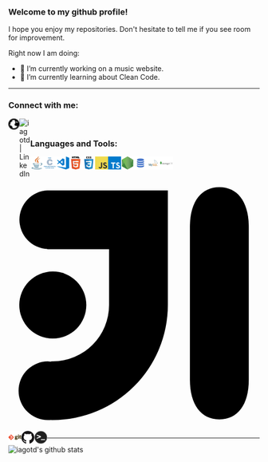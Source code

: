 ### Welcome to my github profile!
I hope you enjoy my repositories. Don't hesitate to tell me if you see room for improvement.

Right now I am doing:
- 🔭 I’m currently working on a music website.
- 🌱 I’m currently learning about Clean Code.

---

<p></p>

### Connect with me:

[<img align="left" alt="dunecoder.com" width="22px" src="https://raw.githubusercontent.com/iconic/open-iconic/master/svg/globe.svg" />][website]
[<img align="left" alt="iagotd | LinkedIn" width="22px" src="https://cdn.jsdelivr.net/npm/simple-icons@v3/icons/linkedin.svg" />][linkedin]

<br>
<p></p>

### Languages and Tools:

<img align="left" alt="Java" width="26px" src="https://raw.githubusercontent.com/github/explore/80688e429a7d4ef2fca1e82350fe8e3517d3494d/topics/java/java.png" />
<img align="left" alt="C" width="26px" src="https://raw.githubusercontent.com/github/explore/80688e429a7d4ef2fca1e82350fe8e3517d3494d/topics/c/c.png" />
<img align="left" alt="Visual Studio Code" width="26px" src="https://raw.githubusercontent.com/github/explore/80688e429a7d4ef2fca1e82350fe8e3517d3494d/topics/visual-studio-code/visual-studio-code.png" />
<img align="left" alt="HTML5" width="26px" src="https://raw.githubusercontent.com/github/explore/80688e429a7d4ef2fca1e82350fe8e3517d3494d/topics/html/html.png" />
<img align="left" alt="CSS3" width="26px" src="https://raw.githubusercontent.com/github/explore/80688e429a7d4ef2fca1e82350fe8e3517d3494d/topics/css/css.png" />
<img align="left" alt="JavaScript" width="26px" src="https://raw.githubusercontent.com/github/explore/80688e429a7d4ef2fca1e82350fe8e3517d3494d/topics/javascript/javascript.png" />
<img align="left" alt="TypeScript" width="26px" src="https://raw.githubusercontent.com/github/explore/80688e429a7d4ef2fca1e82350fe8e3517d3494d/topics/typescript/typescript.png" />
<img align="left" alt="Node.js" width="26px" src="https://raw.githubusercontent.com/github/explore/80688e429a7d4ef2fca1e82350fe8e3517d3494d/topics/nodejs/nodejs.png" />
<img align="left" alt="SQL" width="26px" src="https://raw.githubusercontent.com/github/explore/80688e429a7d4ef2fca1e82350fe8e3517d3494d/topics/sql/sql.png" />
<img align="left" alt="MySQL" width="26px" src="https://raw.githubusercontent.com/github/explore/80688e429a7d4ef2fca1e82350fe8e3517d3494d/topics/mysql/mysql.png" />
<img align="left" alt="MongoDB" width="26px" src="https://raw.githubusercontent.com/github/explore/80688e429a7d4ef2fca1e82350fe8e3517d3494d/topics/mongodb/mongodb.png" />
<svg viewBox="0 0 128 128">
<path class="cls-1" d="M5.55,64.73A17.08,17.08,0,1,0,22.63,47.64,17.11,17.11,0,0,0,5.55,64.73Z"></path><path class="cls-2" d="M107.48,4.73c-9.39,0-15,7.56-15,20.23v77.8c0,12.66,5.59,20.23,15,20.23s15-7.56,15-20.23v-26h0V25C122.45,12.3,116.85,4.73,107.48,4.73Z"></path><path class="cls-2" d="M81.25,6.38H19.88v0a14.92,14.92,0,0,0,0,29.81v.11H51.29v27.2c0,.22,0,.43,0,.66h0c0,.18,0,.36,0,.54A28.7,28.7,0,0,1,22.66,93.4c-.26,0-.51,0-.77,0l-.08.1c-.42,0-.85-.07-1.29-.07a14.94,14.94,0,1,0,0,29.87c.45,0,.9,0,1.34-.07l0,.05.78,0A58.65,58.65,0,0,0,81.25,64.73c0-.17,0-.35,0-.54h0c0-1.27,0-4.8,0-9.59,0,0,0-.07,0-.11S81.25,7.71,81.25,6.38Z"></path>
</svg> 
<img align="left" alt="Git" width="26px" src="https://raw.githubusercontent.com/github/explore/80688e429a7d4ef2fca1e82350fe8e3517d3494d/topics/git/git.png" />
<img align="left" alt="GitHub" width="26px" src="https://raw.githubusercontent.com/github/explore/78df643247d429f6cc873026c0622819ad797942/topics/github/github.png" />
<img align="left" alt="Terminal" width="26px" src="https://raw.githubusercontent.com/github/explore/80688e429a7d4ef2fca1e82350fe8e3517d3494d/topics/terminal/terminal.png" />

<br>
<p></p>

---

![iagotd's github stats](https://github-readme-stats.vercel.app/api?username=iagotd&count_private=true&show_icons=true&hide=contribs)

[website]: https://www.dunecoder.com
[linkedin]: https://www.linkedin.com/in/iago-tudela-diaz
